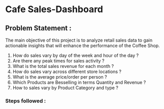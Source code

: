 # Cafe Sales-Dashboard

## Problem Statement :
The main objective of this project is to analyze retail sales data to gain actionable insights that will enhance the performance of the Coffee Shop.
 
1. How do sales vary by day of the week and hour of the day ?
2. Are there any peak times for sales activity ?
3. What is the total sales revenue for each month ?
4. How do sales vary across different store locations ?
5. What is the average price/order per person ?
6. Which Products are Besselling in terms Quantity and Revenue ?
7. How to sales vary by Product Category and type ?

### Steps followed :

 
